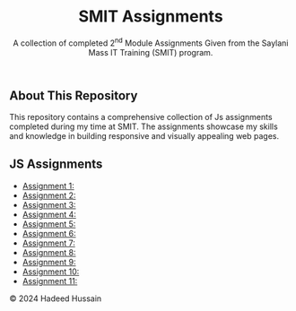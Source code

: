 <header>
  <center>
        <h1>SMIT Assignments</h1>
  </center>
        <p>A collection of completed 2<sup>nd</sup> Module Assignments Given from the Saylani Mass IT Training (SMIT) program.</p>
</header>
<main>
        <section id="about">
            <h2>About This Repository</h2>
            <p>This repository contains a comprehensive collection of Js assignments completed during my time at SMIT. The assignments showcase my skills and knowledge in building responsive and visually appealing web pages.</p>
        </section>
        <section id="js-assignments">
            <h2>JS Assignments</h2>
            <ul>
                <li><a href="https://geek-hadeed.github.io/SMIT_MODULE_2_Assignments/Assignment_01/">Assignment 1:</a></li>
                <li><a href="https://geek-hadeed.github.io/SMIT_MODULE_2_Assignments/Assignment_02/">Assignment 2:</a></li>
                <li><a href="https://geek-hadeed.github.io/SMIT_MODULE_2_Assignments/Assignment_03/">Assignment 3:</a></li>
                <li><a href="https://geek-hadeed.github.io/SMIT_MODULE_2_Assignments/Assignment_04/">Assignment 4:</a></li>
                <li><a href="https://geek-hadeed.github.io/SMIT_MODULE_2_Assignments/Assignment_05/">Assignment 5:</a></li>
                <li><a href="https://geek-hadeed.github.io/SMIT_MODULE_2_Assignments/Assignment_06/">Assignment 6:</a></li>
                <li><a href="https://geek-hadeed.github.io/SMIT_MODULE_2_Assignments/Assignment_07/">Assignment 7:</a></li>
                <li><a href="https://geek-hadeed.github.io/SMIT_MODULE_2_Assignments/Assignment_08/">Assignment 8:</a></li>
                <li><a href="https://geek-hadeed.github.io/SMIT_MODULE_2_Assignments/Assignment_09/">Assignment 9:</a></li>
                <li><a href="https://geek-hadeed.github.io/SMIT_MODULE_2_Assignments/Assignment_10/">Assignment 10:</a></li>
                <li><a href="https://geek-hadeed.github.io/SMIT_MODULE_2_Assignments/Assignment_11/">Assignment 11:</a></li>
            </ul>
        </section>
    </main>
    <footer>
        <p>&copy; 2024 Hadeed Hussain</p>
    </footer>
